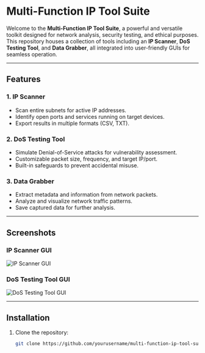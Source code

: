 # Multi-Function IP Tool Suite

Welcome to the **Multi-Function IP Tool Suite**, a powerful and versatile toolkit designed for network analysis, security testing, and ethical purposes. This repository houses a collection of tools including an **IP Scanner**, **DoS Testing Tool**, and **Data Grabber**, all integrated into user-friendly GUIs for seamless operation.

---

## Features

### 1. **IP Scanner**
- Scan entire subnets for active IP addresses.
- Identify open ports and services running on target devices.
- Export results in multiple formats (CSV, TXT).

### 2. **DoS Testing Tool**
- Simulate Denial-of-Service attacks for vulnerability assessment.
- Customizable packet size, frequency, and target IP/port.
- Built-in safeguards to prevent accidental misuse.

### 3. **Data Grabber**
- Extract metadata and information from network packets.
- Analyze and visualize network traffic patterns.
- Save captured data for further analysis.

---

## Screenshots

### IP Scanner GUI
![IP Scanner GUI](https://via.placeholder.com/800x400.png?text=IP+Scanner+GUI)

### DoS Testing Tool GUI
![DoS Testing Tool GUI](https://via.placeholder.com/800x400.png?text=DoS+Testing+Tool+GUI)

---

## Installation

1. Clone the repository:
   ```bash
   git clone https://github.com/yourusername/multi-function-ip-tool-suite.git
